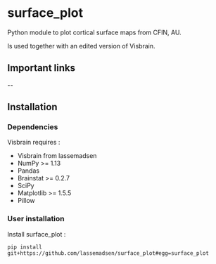 surface_plot
========
Python module to plot cortical surface maps from CFIN, AU.

Is used together with an edited version of Visbrain. 

Important links
---------------
--

Installation
------------

### Dependencies


Visbrain requires :

* Visbrain from lassemadsen
* NumPy >= 1.13
* Pandas
* Brainstat >= 0.2.7
* SciPy
* Matplotlib >= 1.5.5
* Pillow

### User installation

Install surface_plot :

```
pip install git+https://github.com/lassemadsen/surface_plot#egg=surface_plot
```
